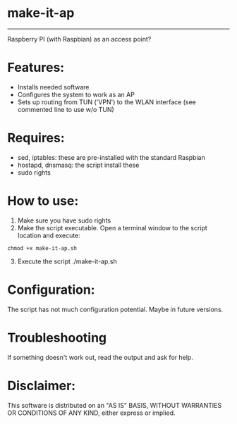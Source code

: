 # make-it-ap
------------------

Raspberry PI (with Raspbian) as an access point? 

# Features:
* Installs needed software
* Configures the system to work as an AP
* Sets up routing from TUN ('VPN') to the WLAN interface (see commented line to use w/o TUN)

# Requires:
* sed, iptables: these are pre-installed with the standard Raspbian
* hostapd, dnsmasq: the script install these
* sudo rights

# How to use:
1. Make sure you have sudo rights
2. Make the script executable. Open a terminal window to the script location and execute:
```
chmod +x make-it-ap.sh
```
3. Execute the script ./make-it-ap.sh

# Configuration:

The script has not much configuration potential. Maybe in future versions.

# Troubleshooting
If something doesn't work out, read the output and ask for help.

# Disclaimer:
This software is distributed on an "AS IS" BASIS,  WITHOUT WARRANTIES OR CONDITIONS OF ANY KIND, either express or implied.
